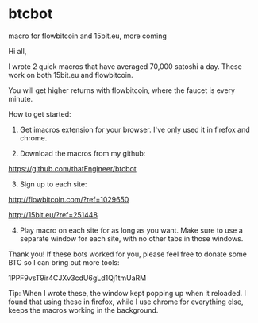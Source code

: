 # btcbot
macro for flowbitcoin and 15bit.eu, more coming


Hi all,

I wrote 2 quick macros that have averaged 70,000 satoshi a day. These work on both 15bit.eu and flowbitcoin.

You will get higher returns with flowbitcoin, where the faucet is every minute.

How to get started:

1) Get imacros extension for your browser. I've only used it in firefox and chrome.

2) Download the macros from my github:

https://github.com/thatEngineer/btcbot

3) Sign up to each site:

http://flowbitcoin.com/?ref=1029650

http://15bit.eu/?ref=251448

4) Play macro on each site for as long as you want. Make sure to use a separate window for each site, with no other tabs in those windows.

Thank you! If these bots worked for you, please feel free to donate some BTC so I can bring out more tools:

1PPF9vsT9ir4CJXv3cdU6gLd1Qj1tmUaRM

Tip: When I wrote these, the window kept popping up when it reloaded. I found that using these in firefox, while I use chrome for everything else, keeps the macros working in the background.
